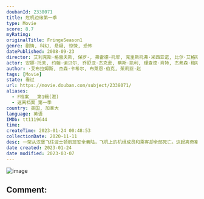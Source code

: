```yaml
---
doubanId: 2338071
title: 危机边缘第一季
type: Movie
score: 8.7
myRating: 
originalTitle: FringeSeason1
genre: 剧情, 科幻, 悬疑, 惊悚, 恐怖
datePublished: 2008-09-23
director: 艾利克斯·格雷夫斯, 保罗·, 弗雷德·托耶, 克里斯托弗·米西亚诺, 比尔·艾格斯, 布拉德·安德森, 格温妮丝·霍德, 迈克尔·津伯格, 约翰·波尔森, 诺维托·巴尔瓦, 阿齐瓦·高斯曼, 鲍比·罗斯
actor: 安娜·托芙, 约翰·诺贝尔, 乔舒亚·杰克逊, 蔡斯·凯利, 理查德·肖特, 杰弗森·梅斯, 詹妮弗·费林, 理查德·贝金斯, 埃里克·帕拉迪诺, 大卫·卡尔, 菲利普·勒斯特兰奇, 马特·穆尔赫恩, 艾普尔·格雷斯, 绮尔斯腾·瓦伦, 斯宾塞·李斯特, 艾丽西亚·格兰逊, 基斯·诺布斯, 克林特·霍华德, 伦纳德·尼莫伊, 克拉克·米德尔顿, 杰瑞德·格里姆斯, 丽莎·埃默里, 简·金, 布兰登·阿兰·史密斯, 罗莎·阿雷唐多, 大卫·兰斯布里, 贝蒂·吉尔平, 杰克·欧康纳, 查理·塔汉, 李勋, 莉萨·乔伊斯, 诺亚·比恩, 杰里米·吉尔伯特, 阿尔·萨皮恩扎, 德里克·塞西尔, 迈克尔·凯利, 詹克·欧思, 南茜·蒂科汀, 内斯特·塞拉诺, 提莫斯·, 贾斯汀·多斯切尔, 萨曼塔·马尔多纳多, 艾邦·摩斯, 斯科特·埃文斯, 杰克·奥康奈尔, 马克·布鲁姆, 柯克·埃斯沃多, 莉莉·费尔布拉德, 贾西卡·妮可, 迈克尔·瑟沃瑞斯, 马克·瓦雷, 彼德·奥德博拉治, 兰斯·莱迪克, 杰森·巴特勒·哈纳, 布莱尔·布朗, 翠尼·阿瓦拉多, 比利·伯克, 肯尼斯·提加尔, 迈克尔·加斯顿, 艾莉·葛瑞那, 斯蒂芬·斯琴内泽尔, 皮特·, 克里斯·鲍尔, 诺阿·弗雷斯, 格本加·阿金纳格贝, 玛丽·贝丝·派尔, 兰迪·科维茨, 菲利斯·索利斯, 保罗·菲兹杰拉德, 卡尔·肯泽尔, 杰瑞德·哈里斯, 凯特·霍吉, 吉莉安·雅各布斯, 兰德尔·杜克·金, 威廉姆·赛德勒, 苏珊·米斯纳尔, 尤尔·瓦斯克斯, 詹姆斯·弗莱恩, 阿米尔·阿里森, 弗兰克·迪尔, 阿曼德·里斯科
author: ·艾布拉姆斯, 杰森·卡希尔, 布莱恩·伯克, 茱莉亚·赵
tags: [Movie]
state: 看过
url: https://movie.douban.com/subject/2338071/
aliases:
  - F档案___第1辑(港)
  - 迷离档案_第一季
country: 美国, 加拿大
language: 英语
IMDb: tt1119644
time: 
createTime: 2023-01-24 00:48:53
collectionDate: 2020-11-11
desc: 一架从汉堡飞往波士顿航班安全着陆，飞机上的机组成员和乘客却全部死亡。这起离奇案件揭开了一连串奇异、危险事件的序幕。FBI女探员奥莉维亚•德纳姆（AnnaTorv安娜•特弗饰）精明干练，她刚刚和...
date created: 2023-01-24
date modified: 2023-03-07
---
```


![image](p579640002.jpg)

Comment:
---
